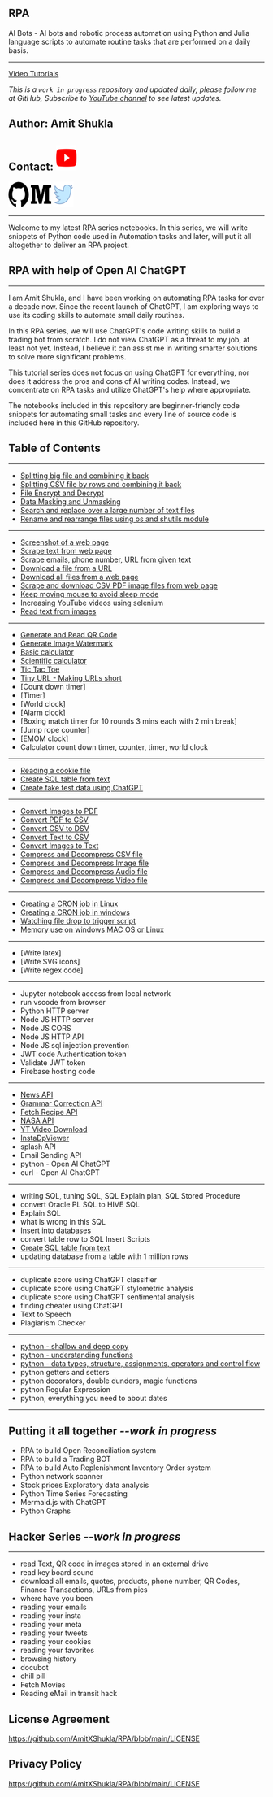 ## RPA

AI Bots - AI bots and robotic process automation using Python and Julia language scripts to automate routine tasks that are performed on a daily basis.

---
[Video Tutorials](https://youtube.com/playlist?list=PLp0TENYyY8lEVXWsuaQR5nebML55QBcwN)

*This is a `work in progress` repository and updated daily, please follow me at GitHub, Subscribe to [YouTube channel](https://youtube.com/@Amit.Shukla) to see latest updates.*

## Author: Amit Shukla

## Contact: [<img src="https://github.com/AmitXShukla/AmitXShukla.github.io/blob/master/assets/icons/youtube.svg" width=40 height=50>](https://youtube.com/@Amit.Shukla)

[<img src="https://github.com/AmitXShukla/AmitXShukla.github.io/blob/master/assets/icons/github.svg" width=40 height=50>](https://github.com/AmitXShukla)
[<img src="https://github.com/AmitXShukla/AmitXShukla.github.io/blob/master/assets/icons/medium.svg" width=40 height=50>](https://medium.com/@Amit_Shukla)
[<img src="https://github.com/AmitXShukla/AmitXShukla.github.io/blob/master/assets/icons/twitter_1.svg" width=40 height=50>](https://twitter.com/ashuklax)

---

Welcome to my latest RPA series notebooks.
In this series, we will write snippets of Python code used in Automation tasks and later, will put it all altogether to deliver an RPA project.

## RPA with help of Open AI ChatGPT

---

I am Amit Shukla, and I have been working on automating RPA tasks for over a decade now. Since the recent launch of ChatGPT, I am exploring ways to use its coding skills to automate small daily routines.

In this RPA series, we will use ChatGPT's code writing skills to build a trading bot from scratch. I do not view ChatGPT as a threat to my job, at least not yet. Instead, I believe it can assist me in writing smarter solutions to solve more significant problems.

This tutorial series does not focus on using ChatGPT for everything, nor does it address the pros and cons of AI writing codes. Instead, we concentrate on RPA tasks and utilize ChatGPT's help where appropriate.

The notebooks included in this repository are beginner-friendly code snippets for automating small tasks and every line of source code is included here in this GitHub repository.

## Table of Contents

---

- [Splitting big file and combining it back](https://github.com/AmitXShukla/RPA/blob/main/notebooks/Splitting%20big%20file%20and%20combining%20it%20back.ipynb)
- [Splitting CSV file by rows and combining it back](https://github.com/AmitXShukla/RPA/blob/main/notebooks/Splitting%20CSV%20file%20by%20rows%20and%20combining%20it%20back.ipynb)
- [File Encrypt and Decrypt](https://github.com/AmitXShukla/RPA/blob/main/notebooks/File%20Encrypt%20and%20Decrypt.ipynb)
- [Data Masking and Unmasking](https://github.com/AmitXShukla/RPA/blob/main/notebooks/Data%20Masking%20and%20Unmasking.ipynb)
- [Search and replace over a large number of text files](https://github.com/AmitXShukla/RPA/blob/main/notebooks/Search%20and%20replace%20over%20a%20large%20number%20of%20text%20files.ipynb)
- [Rename and rearrange files using os and shutils module](https://github.com/AmitXShukla/RPA/blob/main/notebooks/Rename%20and%20rearrange%20files%20using%20os%20and%20shutil%20module.ipynb)

---

- [Screenshot of a web page](https://github.com/AmitXShukla/RPA/blob/main/notebooks/Screenshot%20of%20a%20web%20page.ipynb)
- [Scrape text from web page](https://github.com/AmitXShukla/RPA/blob/main/notebooks/Scrape%20text%20from%20webpage.ipynb)
- [Scrape emails, phone number, URL from given text](https://github.com/AmitXShukla/RPA/blob/main/notebooks/Scrape%20emails%2C%20phone%20number%2C%20url%20from%20given%20text.ipynb)
- [Download a file from a URL](https://github.com/AmitXShukla/RPA/blob/main/notebooks/Download%20a%20file%20from%20a%20url.ipynb)
- [Download all files from a web page](https://github.com/AmitXShukla/RPA/blob/main/notebooks/Download%20all%20files%20from%20a%20webpage.ipynb)
- [Scrape and download CSV PDF image files from web page](https://github.com/AmitXShukla/RPA/blob/main/notebooks/Scrape%20and%20download%20csv%20pdf%20image%20files%20from%20webpage.ipynb)
- [Keep moving mouse to avoid sleep mode](https://github.com/AmitXShukla/RPA/blob/main/notebooks/Keep%20moving%20mouse%20to%20avoid%20sleep%20mode.ipynb)
- Increasing YouTube videos using selenium
- [Read text from images](https://github.com/AmitXShukla/RPA/blob/main/notebooks/Read%20text%20from%20images.ipynb)

---

- [Generate and Read QR Code](https://github.com/AmitXShukla/RPA/blob/main/notebooks/Generate%20and%20Read%20QR%20Code.ipynb)
- [Generate Image Watermark](https://github.com/AmitXShukla/RPA/blob/main/notebooks/Generate%20Image%20Watermark.ipynb)
- [Basic calculator](https://github.com/AmitXShukla/RPA/blob/main/notebooks/Basic%20calculator.ipynb)
- [Scientific calculator](https://github.com/AmitXShukla/RPA/blob/main/notebooks/Scientific%20calculator.ipynb)
- [Tic Tac Toe](https://github.com/AmitXShukla/RPA/blob/main/notebooks/Tic%20Tac%20Toe.ipynb)
- [Tiny URL - Making URLs short](https://github.com/AmitXShukla/RPA/blob/main/notebooks/Tiny%20URL%20-%20Making%20URLs%20short.ipynb)
- [Count down timer]
- [Timer]
- [World clock]
- [Alarm clock]
- [Boxing match timer for 10 rounds 3 mins each with 2 min break]
- [Jump rope counter]
- [EMOM clock]
- Calculator count down timer, counter, timer, world clock

---

- [Reading a cookie file](https://github.com/AmitXShukla/RPA/blob/main/notebooks/Reading%20a%20cookie%20file.ipynb)
- [Create SQL table from text](https://github.com/AmitXShukla/RPA/blob/main/notebooks/Create%20SQL%20table%20from%20text.ipynb)
- [Create fake test data using ChatGPT](https://github.com/AmitXShukla/RPA/blob/main/notebooks/Create%20fake%20test%20data%20using%20ChatGPT.ipynb)

---

- [Convert Images to PDF](https://github.com/AmitXShukla/RPA/blob/main/notebooks/Convert%20Images%20to%20PDF.ipynb)
- [Convert PDF to CSV](https://github.com/AmitXShukla/RPA/blob/main/notebooks/Convert%20PDF%20to%20CSV.ipynb)
- [Convert CSV to DSV](https://github.com/AmitXShukla/RPA/blob/main/notebooks/Convert%20CSV%20to%20DSV.ipynb)
- [Convert Text to CSV](https://github.com/AmitXShukla/RPA/blob/main/notebooks/Convert%20Text%20to%20CSV.ipynb)
- [Convert Images to Text](https://github.com/AmitXShukla/RPA/blob/main/notebooks/Convert%20Images%20to%20Text.ipynb)
- [Compress and Decompress CSV file](https://github.com/AmitXShukla/RPA/blob/main/notebooks/Compress%20and%20Decompress%20CSV%20file.ipynb)
- [Compress and Decompress Image file](https://github.com/AmitXShukla/RPA/blob/main/notebooks/Compress%20and%20Decompress%20Image%20file.ipynb)
- [Compress and Decompress Audio file](https://github.com/AmitXShukla/RPA/blob/main/notebooks/Compress%20and%20Decompress%20Audio%20file.ipynb)
- [Compress and Decompress Video file](https://github.com/AmitXShukla/RPA/blob/main/notebooks/Compress%20and%20Decompress%20Video%20file.ipynb)

---

- [Creating a CRON job in Linux](https://github.com/AmitXShukla/RPA/blob/main/notebooks/Creating%20a%20CRON%20job%20in%20linux.ipynb)
- [Creating a CRON job in windows](https://github.com/AmitXShukla/RPA/blob/main/notebooks/Creating%20a%20CRON%20job%20in%20windows.ipynb)
- [Watching file drop to trigger script](https://github.com/AmitXShukla/RPA/blob/main/notebooks/Watching%20file%20drop%20to%20trigger%20script.ipynb)
- [Memory use on windows MAC OS or Linux](https://github.com/AmitXShukla/RPA/blob/main/notebooks/Memory%20use%20on%20windows%20MAC%20OS%20or%20Linux.ipynb)

---

- [Write latex]
- [Write SVG icons]
- [Write regex code]

---

- Jupyter notebook access from local network
- run vscode from browser
- Python HTTP server
- Node JS HTTP server
- Node JS CORS
- Node JS HTTP API
- Node JS sql injection prevention
- JWT code Authentication token
- Validate JWT token
- Firebase hosting code

---

- [News API](https://github.com/AmitXShukla/RPA/blob/main/notebooks/News%20API.ipynb)
- [Grammar Correction API](https://github.com/AmitXShukla/RPA/blob/main/notebooks/Grammar%20Correction%20API.ipynb)
- [Fetch Recipe API](https://github.com/AmitXShukla/RPA/blob/main/notebooks/Fetch%20Recipe%20API.ipynb)
- [NASA API](https://github.com/AmitXShukla/RPA/blob/main/notebooks/Nasa%20API.ipynb)
- [YT Video Download](https://github.com/AmitXShukla/RPA/blob/main/notebooks/YT%20Video%20Downloader.ipynb)
- [InstaDpViewer](https://github.com/AmitXShukla/RPA/blob/main/notebooks/InstaDpViewer.ipynb)
- splash API
- Email Sending API
- python - Open AI ChatGPT
- curl - Open AI ChatGPT
---

- writing SQL, tuning SQL, SQL Explain plan, SQL Stored Procedure
- convert Oracle PL SQL to HIVE SQL
- Explain SQL
- what is wrong in this SQL
- Insert into databases
- convert table row to SQL Insert Scripts
- [Create SQL table from text](https://github.com/AmitXShukla/RPA/blob/main/notebooks/Create%20SQL%20table%20from%20text.ipynb)
- updating database from a table with 1 million rows

---

- duplicate score using ChatGPT classifier
- duplicate score using ChatGPT stylometric analysis
- duplicate score using ChatGPT sentimental analysis
- finding cheater using ChatGPT
- Text to Speech
- Plagiarism Checker

---

- [python - shallow and deep copy](https://github.com/AmitXShukla/RPA/blob/main/notebooks/python%20-%20shallow%20and%20deep%20copy.ipynb)
- [python - understanding functions](https://github.com/AmitXShukla/RPA/blob/main/notebooks/python%20-%20understanding%20functions.ipynb)
- [python - data types, structure, assignments, operators and control flow](https://github.com/AmitXShukla/RPA/blob/main/notebooks/python%20-%20data%20types%20structure%20assignments%20operators%20control%20flow.ipynb)
- python getters and setters
- python decorators, double dunders, magic functions
- python Regular Expression
- python, everything you need to about dates

---

## Putting it all together *--work in progress*

- RPA to build Open Reconciliation system
- RPA to build a Trading BOT
- RPA to build Auto Replenishment Inventory Order system
- Python network scanner
- Stock prices Exploratory data analysis
- Python Time Series Forecasting
- Mermaid.js with ChatGPT
- Python Graphs

## Hacker Series *--work in progress*

---

- read Text, QR code in images stored in an external drive
- read key board sound
- download all emails, quotes, products, phone number, QR Codes, Finance Transactions, URLs from pics
- where have you been
- reading your emails
- reading your insta
- reading your meta
- reading your tweets
- reading your cookies
- reading your favorites
- browsing history
- docubot
- chill pill
- Fetch Movies
- Reading eMail in transit hack

## License Agreement

<https://github.com/AmitXShukla/RPA/blob/main/LICENSE>

## Privacy Policy

<https://github.com/AmitXShukla/RPA/blob/main/LICENSE>
